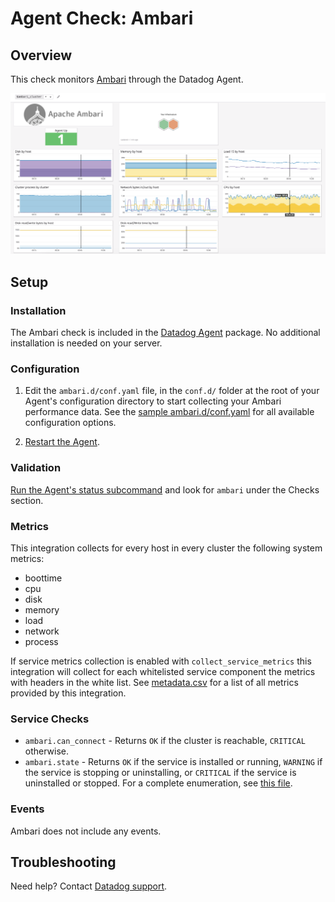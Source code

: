 # Agent Check: Ambari

## Overview

This check monitors [Ambari][1] through the Datadog Agent.

![Ambari Dashboard][9]

## Setup

### Installation

The Ambari check is included in the [Datadog Agent][6] package.
No additional installation is needed on your server.

### Configuration

1. Edit the `ambari.d/conf.yaml` file, in the `conf.d/` folder at the root of your Agent's configuration directory to
start collecting your Ambari performance data. See the [sample ambari.d/conf.yaml][2] for all available configuration options.

2. [Restart the Agent][3].

### Validation

[Run the Agent's status subcommand][4] and look for `ambari` under the Checks section.


### Metrics

This integration collects for every host in every cluster the following system metrics:

* boottime
* cpu
* disk
* memory
* load
* network
* process

If service metrics collection is enabled with `collect_service_metrics` this integration will collect for each
whitelisted service component the metrics with headers in the white list.
See [metadata.csv][7] for a list of all metrics provided by this integration.

### Service Checks

- `ambari.can_connect` - Returns `OK` if the cluster is reachable, `CRITICAL` otherwise.
- `ambari.state` - Returns `OK` if the service is installed or running, `WARNING` if the service is stopping or uninstalling,
  or `CRITICAL` if the service is uninstalled or stopped. For a complete enumeration, see [this file][8].

### Events

Ambari does not include any events.

## Troubleshooting

Need help? Contact [Datadog support][5].

[1]: https://ambari.apache.org/
[2]: https://github.com/DataDog/integrations-core/blob/master/ambari/datadog_checks/ambari/data/conf.yaml.example
[3]: https://docs.datadoghq.com/agent/guide/agent-commands/?tab=agentv6#start-stop-and-restart-the-agent
[4]: https://docs.datadoghq.com/agent/guide/agent-commands/?tab=agentv6#agent-status-and-information
[5]: https://docs.datadoghq.com/help
[6]: https://docs.datadoghq.com/agent/
[7]: https://github.com/DataDog/integrations-core/blob/master/ambari/datadog_checks/ambari/data/conf.yaml.example
[8]: https://github.com/DataDog/integrations-core/blob/master/ambari/datadog_checks/ambari/common.py
[9]: https://raw.githubusercontent.com/DataDog/integrations-core/master/ambari/assets/images/base_dashboard.png

